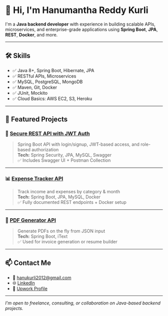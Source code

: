 # 👋 Hi, I'm Hanumantha Reddy Kurli

I'm a **Java backend developer** with experience in building scalable APIs, microservices, and enterprise-grade applications using **Spring Boot**, **JPA**, **REST**, **Docker**, and more.

---

## 🛠️ Skills
- ✅ Java 8+, Spring Boot, Hibernate, JPA
- ✅ RESTful APIs, Microservices
- ✅ MySQL, PostgreSQL, MongoDB
- ✅ Maven, Git, Docker
- ✅ JUnit, Mockito
- ✅ Cloud Basics: AWS EC2, S3, Heroku

---

## 📂 Featured Projects

### 🔐 [Secure REST API with JWT Auth](https://github.com/YOUR_USERNAME/jwt-auth-api)
> Spring Boot API with login/signup, JWT-based access, and role-based authorization  
> **Tech:** Spring Security, JPA, MySQL, Swagger  
> ✅ Includes Swagger UI + Postman Collection

---

### 📊 [Expense Tracker API](https://github.com/YOUR_USERNAME/expense-tracker)
> Track income and expenses by category & month  
> **Tech:** Spring Boot, JPA, MySQL, Docker  
> ✅ Fully documented REST endpoints + Docker setup

---

### 📁 [PDF Generator API](https://github.com/YOUR_USERNAME/pdf-generator)
> Generate PDFs on the fly from JSON input  
> **Tech:** Spring Boot, iText  
> ✅ Used for invoice generation or resume builder

---

## 📫 Contact Me

- 📧 hanukurli2012@gmail.com  
- 🌐 [LinkedIn](https://www.linkedin.com/in/YOURPROFILE)  
- 💼 [Upwork Profile](https://www.upwork.com/freelancers/~01683a88db0aef295c)

---

_I'm open to freelance, consulting, or collaboration on Java-based backend projects._
